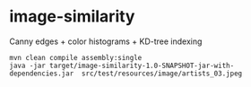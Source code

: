 image-similarity
================

Canny edges + color histograms + KD-tree indexing

```
mvn clean compile assembly:single
java -jar target/image-similarity-1.0-SNAPSHOT-jar-with-dependencies.jar  src/test/resources/image/artists_03.jpeg 
```
